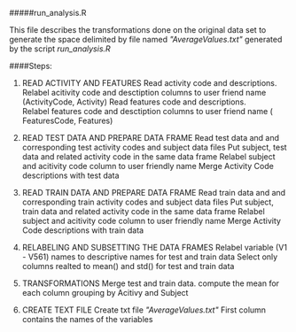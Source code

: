 #####run_analysis.R

This file describes the transformations done 
on the original data set to generate the 
space delimited by file named _"AverageValues.txt"_ 
generated by the script _run_analysis.R_

####Steps:

1. READ ACTIVITY AND FEATURES 
Read activity code and descriptions. 
Relabel acitivity code and desctiption columns to user friend name (ActivityCode, Activity)
Read features code and descriptions.  
Relabel features code and desctiption columns to user friend name ( FeaturesCode, Features)

2. READ TEST DATA AND PREPARE DATA FRAME
Read test data and and corresponding test activity codes and subject data files
Put subject, test data and related activity code in the same data frame
Relabel subject and acitivity code column to user friendly name
Merge Activity Code descriptions with test data

3. READ TRAIN DATA AND PREPARE DATA FRAME
Read train data and and corresponding train activity codes and subject data files
Put subject, train data and related activity code in the same data frame
Relabel subject and acitivity code column to user friendly name
Merge Activity Code descriptions with train data

4. RELABELING AND SUBSETTING THE DATA FRAMES
Relabel variable (V1 - V561) names to descriptive names for test and train data
Select only columns realted to mean() and std() for test and train data


5. TRANSFORMATIONS
Merge test and train data.
compute the mean for each column grouping by Acitivy and Subject

6. CREATE TEXT FILE 
Create txt file  _"AverageValues.txt"_
First column contains the names of the variables

